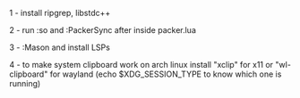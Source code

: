 1 - install ripgrep, libstdc++

2 - run :so and :PackerSync after inside packer.lua

3 - :Mason and install LSPs

4 - to make system clipboard work on arch linux install "xclip" for x11 or "wl-clipboard" for wayland
    (echo $XDG_SESSION_TYPE to know which one is running)
